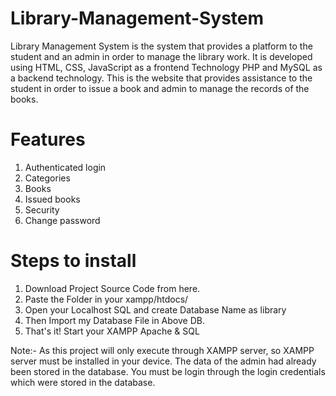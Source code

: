 # Library-Management-System
Library Management System is the system that provides a platform to the student and an admin in order to manage the library work. It is developed using HTML, CSS, JavaScript as a frontend Technology PHP and MySQL as a backend technology. This is the website that provides assistance to the student in order to issue a book and admin to manage the records of the books. 

# Features
1.	Authenticated login
2.	Categories
3.  Books
4.  Issued books
5.  Security
6.  Change password

# Steps to install
1. Download Project Source Code from here.
2. Paste the Folder in your xampp/htdocs/
3. Open your Localhost SQL and create Database Name as library
4. Then Import my Database File in Above DB.
5. That's it! Start your XAMPP Apache & SQL

Note:- As this project will only execute through XAMPP server, so XAMPP server must be installed in your device. The data of the admin had already been stored in the database. You must be login through the login credentials which were stored in the database.
